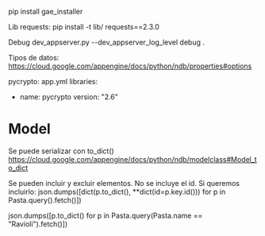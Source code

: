 pip install gae_installer


Lib requests:
pip install -t lib/ requests==2.3.0


Debug
dev_appserver.py --dev_appserver_log_level debug .


Tipos de datos:
https://cloud.google.com/appengine/docs/python/ndb/properties#options


pycrypto:
app.yml
libraries:
- name: pycrypto
  version: "2.6"


# Model
Se puede serializar con to_dict()
https://cloud.google.com/appengine/docs/python/ndb/modelclass#Model_to_dict

Se pueden incluir y excluir elementos.
No se incluye el id.
Si queremos incluirlo:
json.dumps([dict(p.to_dict(), **dict(id=p.key.id())) for p in Pasta.query().fetch()])

json.dumps([p.to_dict() for p in Pasta.query(Pasta.name == "Ravioli").fetch()])

